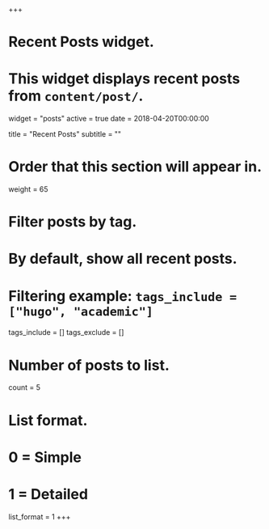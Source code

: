 +++
# Recent Posts widget.
# This widget displays recent posts from `content/post/`.
widget = "posts"
active = true
date = 2018-04-20T00:00:00

title = "Recent Posts"
subtitle = ""

# Order that this section will appear in.
weight = 65

# Filter posts by tag.
#  By default, show all recent posts.
#  Filtering example: `tags_include = ["hugo", "academic"]`
tags_include = []
tags_exclude = []

# Number of posts to list.
count = 5

# List format.
#   0 = Simple
#   1 = Detailed
list_format = 1
+++

